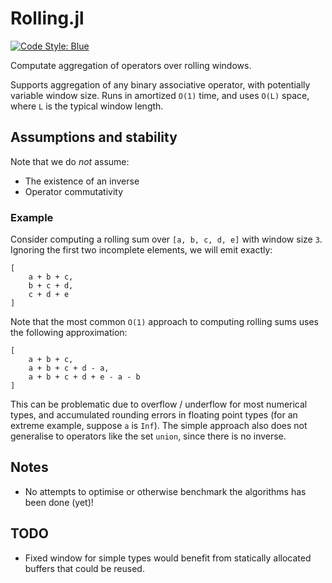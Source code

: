 # Rolling.jl

[![Code Style: Blue](https://img.shields.io/badge/code%20style-blue-4495d1.svg)](https://github.com/invenia/BlueStyle)

Computate aggregation of operators over rolling windows.

Supports aggregation of any binary associative operator, with potentially variable window size. 
Runs in amortized `O(1)` time, and uses `O(L)` space, where `L` is the typical window length.

## Assumptions and stability

Note that we do *not* assume:
- The existence of an inverse
- Operator commutativity


### Example
Consider computing a rolling sum over `[a, b, c, d, e]` with window size `3`.
Ignoring the first two incomplete elements, we will emit exactly:
```
[
    a + b + c,
    b + c + d,
    c + d + e
]
```

Note that the most common `O(1)` approach to computing rolling sums uses the following approximation:
```
[
    a + b + c,
    a + b + c + d - a,
    a + b + c + d + e - a - b
]
```
This can be problematic due to overflow / underflow for most numerical types, and accumulated rounding errors in floating point types (for an extreme example, suppose `a` is `Inf`).
The simple approach also does not generalise to operators like the set `union`, since there is no inverse.


## Notes

- No attempts to optimise or otherwise benchmark the algorithms has been done (yet)!

## TODO
- Fixed window for simple types would benefit from statically allocated buffers that could be reused.
